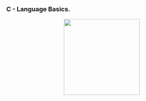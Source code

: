 ### C - Language Basics.
<p align="center">
  <img src="https://upload.wikimedia.org/wikipedia/commons/thumb/3/35/The_C_Programming_Language_logo.svg/800px-The_C_Programming_Language_logo.svg.png"
 width="200px" height="200px"/></p>


